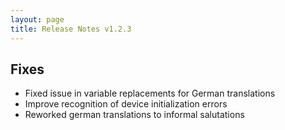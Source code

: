 ```yaml
---
layout: page
title: Release Notes v1.2.3
---
```


## Fixes
- Fixed issue in variable replacements for German translations
- Improve recognition of device initialization errors
- Reworked german translations to informal salutations
